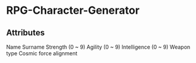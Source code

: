 # RPG-Character-Generator

## Attributes
Name
Surname
Strength (0 ~ 9)
Agility (0 ~ 9)
Intelligence (0 ~ 9)
Weapon type
Cosmic force alignment
